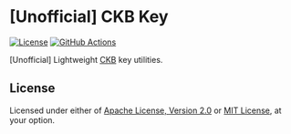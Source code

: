 # [Unofficial] CKB Key

[![License]](#license)
[![GitHub Actions]](https://github.com/unofficial-ckb/uckb-key/actions)

[Unofficial] Lightweight [CKB] key utilities.

[License]: https://img.shields.io/badge/License-Apache--2.0%20OR%20MIT-blue.svg
[GitHub Actions]: https://github.com/unofficial-ckb/uckb-key/workflows/CI/badge.svg

## License

Licensed under either of [Apache License, Version 2.0] or [MIT License], at your option.

[Apache License, Version 2.0]: LICENSE-APACHE
[MIT License]: LICENSE-MIT

[CKB]: https://github.com/nervosnetwork/ckb
